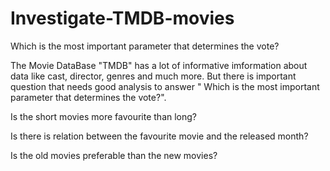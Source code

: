 # Investigate-TMDB-movies
Which is the most important parameter that determines the vote?

The Movie DataBase "TMDB" has a lot of informative imformation about data like cast, director, genres and much more. But there is important question that needs good analysis to answer " Which is the most important parameter that determines the vote?".

Is the short movies more favourite than long?

Is there is relation between the favourite movie and the released month?

Is the old movies preferable than the new movies?
